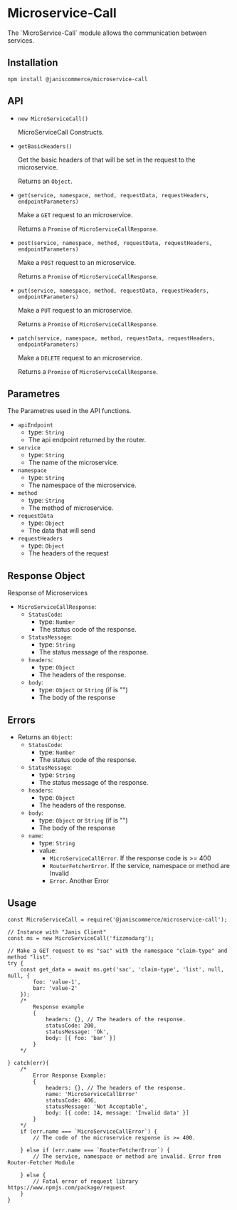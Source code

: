 # Microservice-Call

The ´MicroService-Call´ module allows the communication between services. 

## Installation


    npm install @janiscommerce/microservice-call


## API

* `new MicroServiceCall()`

    MicroServiceCall Constructs.

* `getBasicHeaders()`

    Get the basic headers of that will be set in the request to the microservice.

    Returns an `Object`.
    
* `get(service, namespace, method, requestData, requestHeaders, endpointParameters)`

    Make a `GET` request to an microservice. 
    
    Returns a `Promise` of `MicroServiceCallResponse`.

* `post(service, namespace, method, requestData, requestHeaders, endpointParameters)`

    Make a `POST` request to an microservice. 
    
    Returns a `Promise` of `MicroServiceCallResponse`.

* `put(service, namespace, method, requestData, requestHeaders, endpointParameters)`

    Make a `PUT` request to an microservice. 
    
    Returns a `Promise` of `MicroServiceCallResponse`.

* `patch(service, namespace, method, requestData, requestHeaders, endpointParameters)`

    Make a `DELETE` request to an microservice. 
    
    Returns a `Promise` of `MicroServiceCallResponse`.

## Parametres

The Parametres used in the API functions.

* `apiEndpoint`
    * type: `String`
    * The api endpoint returned by the router.
* `service` 
    * type: `String`
    * The name of the microservice.
* `namespace`
    * type: `String`
    * The namespace of the microservice.
* `method` 
    * type: `String`
    * The method of microservice.
* `requestData`
    * type: `Object`
    * The data that will send
* `requestHeaders`
    * type: `Object`
    * The headers of the request

## Response Object

Response of Microservices

* `MicroServiceCallResponse`:
    * `StatusCode`: 
        * type: `Number`
        * The status code of the response.
    * `StatusMessage`:
        * type: `String`
        * The status message of the response.
    * `headers`:
        * type: `Object`
        * The headers of the response.
    * `body`:
        * type: `Object` or `String` (if is "")
        * The body of the response

## Errors

* Returns an `Object`:
    * `StatusCode`: 
        * type: `Number`
        * The status code of the response.
    * `StatusMessage`:
        * type: `String`
        * The status message of the response.
    * `headers`:
        * type: `Object`
        * The headers of the response.
    * `body`:
        * type: `Object` or `String` (if is "")
        * The body of the response
    * `name`: 
        * type: `String`
        * value: 
            * `MicroServiceCallError`. If the response code is >= 400
            * `RouterFetcherError`. If the service, namespace or method are Invalid
            * `Error`. Another Error

## Usage

    const MicroServiceCall = require('@janiscommerce/microservice-call');
    
    // Instance with "Janis Client"
    const ms = new MicroServiceCall('fizzmodarg');

    // Make a GET request to ms "sac" with the namespace "claim-type" and method "list".
    try {
        const get_data = await ms.get('sac', 'claim-type', 'list', null, null, {
            foo: 'value-1',
            bar: 'value-2'
        });
        /*
            Response example
            {
                headers: {}, // The headers of the response.
                statusCode: 200,
                statusMessage: 'Ok',
                body: [{ foo: 'bar' }]
            }
        */

    } catch(err){
        /*
            Error Response Example:
            {
                headers: {}, // The headers of the response.
                name: 'MicroServiceCallError'
                statusCode: 406,
                statusMessage: 'Not Acceptable',
                body: [{ code: 14, message: 'Invalid data' }]
            }
        */
        if (err.name === `MicroServiceCallError`) {
            // The code of the microservice response is >= 400.

        } else if (err.name === `RouterFetcherError`) {
            // The service, namespace or method are invalid. Error from Router-Fetcher Module

        } else {
            // Fatal error of request library https://www.npmjs.com/package/request
        }
    }
